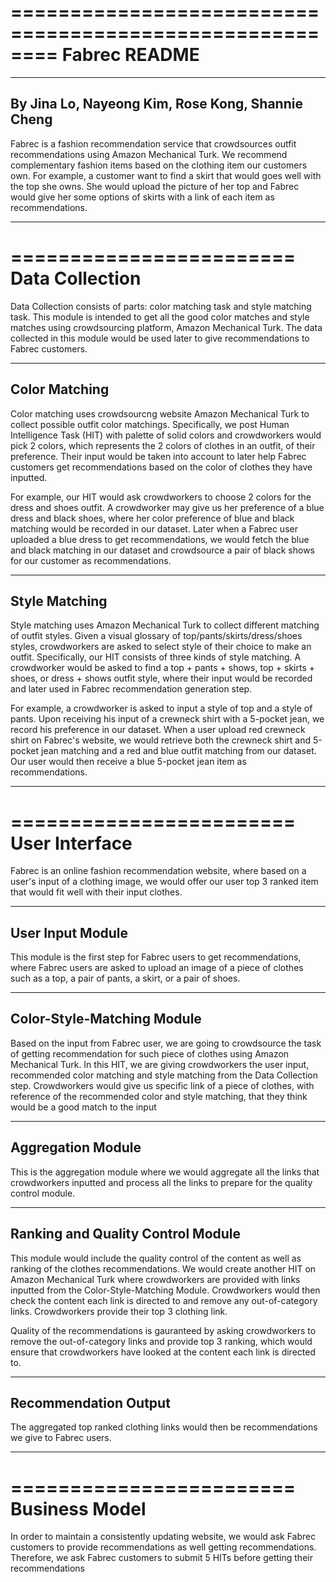 ========================================================
Fabrec README
========================================================

------------------------------------------------------------------------

By Jina Lo, Nayeong Kim, Rose Kong, Shannie Cheng
-------------------------------------------------

Fabrec is a fashion recommendation service that crowdsources outfit recommendations using Amazon Mechanical Turk. We recommend complementary fashion items based on the clothing item our customers own. For example, a customer want to find a skirt that would goes well with the top she owns. She would upload the picture of her top and Fabrec would give her some options of skirts with a link of each item as recommendations.

------------------------------------------------------------------------

========================
Data Collection
========================

Data Collection consists of parts: color matching task and style matching task. This module is intended to get all the good color matches and style matches using crowdsourcing platform, Amazon Mechanical Turk. The data collected in this module would be used later to give recommendations to Fabrec customers.

------------------------------------------------------------------------

Color Matching
--------------

Color matching uses crowdsourcng website Amazon Mechanical Turk to collect possible outfit color matchings. Specifically, we post Human Intelligence Task (HIT) with palette of solid colors and crowdworkers would pick 2 colors, which represents the 2 colors of clothes in an outfit, of their preference. Their input would be taken into account to later help Fabrec customers get recommendations based on the color of clothes they have inputted.

For example, our HIT would ask crowdworkers to choose 2 colors for the dress and shoes outfit. A crowdworker may give us her preference of a blue dress and black shoes, where her color preference of blue and black matching would be recorded in our dataset. Later when a Fabrec user uploaded a blue dress to get recommendations, we would fetch the blue and black matching in our dataset and crowdsource a pair of black shows for our customer as recommendations.

------------------------------------------------------------------------

Style Matching
--------------

Style matching uses Amazon Mechanical Turk to collect different matching of outfit styles. Given a visual glossary of top/pants/skirts/dress/shoes styles, crowdworkers are asked to select style of their choice to make an outfit. Specifically, our HIT consists of three kinds of style matching. A crowdworker would be asked to find a top + pants + shows, top + skirts + shoes, or dress + shows outfit style, where their input would be recorded and later used in Fabrec recommendation generation step.

For example, a crowdworker is asked to input a style of top and a style of pants. Upon receiving his input of a crewneck shirt with a 5-pocket jean, we record his preference in our dataset. When a user upload red crewneck shirt on Fabrec's website, we would retrieve both the crewneck shirt and 5-pocket jean matching and a red and blue outfit matching from our dataset. Our user would then receive a blue 5-pocket jean item as recommendations.

------------------------------------------------------------------------

========================
User Interface
========================

Fabrec is an online fashion recommendation website, where based on a user's input of a clothing image, we would offer our user top 3 ranked item that would fit well with their input clothes.

------------------------------------------------------------------------

User Input Module
-----------------

This module is the first step for Fabrec users to get recommendations, where Fabrec users are asked to upload an image of a piece of clothes such as a top, a pair of pants, a skirt, or a pair of shoes.

------------------------------------------------------------------------

Color-Style-Matching Module
---------------------------

Based on the input from Fabrec user, we are going to crowdsource the task of getting recommendation for such piece of clothes using Amazon Mechanical Turk. In this HIT, we are giving crowdworkers the user input, recommended color matching and style matching from the Data Collection step. Crowdworkers would give us specific link of a piece of clothes, with reference of the recommended color and style matching, that they think would be a good match to the input

------------------------------------------------------------------------

Aggregation Module
------------------

This is the aggregation module where we would aggregate all the links that crowdworkers inputted and process all the links to prepare for the quality control module.

------------------------------------------------------------------------

Ranking and Quality Control Module
----------------------------------

This module would include the quality control of the content as well as ranking of the clothes recommendations. We would create another HIT on Amazon Mechanical Turk where crowdworkers are provided with links inputted from the Color-Style-Matching Module. Crowdworkers would then check the content each link is directed to and remove any out-of-category links. Crowdworkers provide their top 3 clothing link.

Quality of the recommendations is gauranteed by asking crowdworkers to remove the out-of-category links and provide top 3 ranking, which would ensure that crowdworkers have looked at the content each link is directed to.

------------------------------------------------------------------------

Recommendation Output
---------------------

The aggregated top ranked clothing links would then be recommendations we give to Fabrec users.

------------------------------------------------------------------------

========================
Business Model
========================

In order to maintain a consistently updating website, we would ask Fabrec customers to provide recommendations as well getting recommendations. Therefore, we ask Fabrec customers to submit 5 HITs before getting their recommendations
